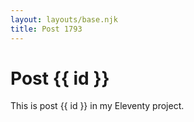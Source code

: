 ```yaml
---
layout: layouts/base.njk
title: Post 1793
---
```


# Post {{ id }}

This is post {{ id }} in my Eleventy project.
